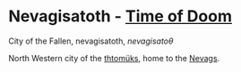 
# Nevagisatoth - [Time of Doom](<../History of Kisa.md#3-time-of-doom>)

City of the Fallen, nevagisatoth, *nevagisatoθ*  

North Western city of the [thtomüks](../Natural%20Science/Unique%20Species/thtomük.md), home to the [Nevags](<../Society/Factions During the Time of Doom.md#21-the-nevags>).
